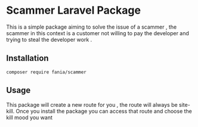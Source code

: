 # Scammer Laravel Package
This is a simple package aiming to solve the issue of a scammer , the scammer in this context is a customer not willing to pay the developer and trying to steal the developer
work .
## Installation
``` composer require fania/scammer ```
## Usage
This package will create a new route for you , the route will always be site-kill.
Once you install the package you can access that route and choose the kill mood you want
